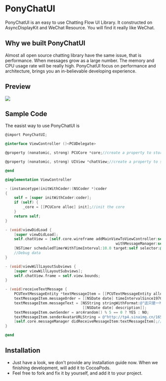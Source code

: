 # PonyChatUI
PonyChatUI is an easy to use Chatting Flow UI Library. It constructed on AsyncDisplayKit and WeChat Resource. You will find it really like WeChat.

## Why we built PonyChatUI
Almost all open source chatting library have the same issue, that is performance. When messages grow as a large number. The memory and CPU usage rate will be really high.
PonyChatUI focus on performance and architecture, brings you an in-believable developing experience.

## Preview

![](https://raw.githubusercontent.com/PonyGroup/PonyChatUIV2/master/DemoVideo.gif)

## Sample Code

The easist way to use PonyChatUI is

```objective-c
@import PonyChatUI;

@interface ViewController ()<PCUDelegate>

@property (nonatomic, strong) PCUCore *core;//create a property to store PCUCore, one ViewController should use one core instance

@property (nonatomic, strong) UIView *chatView;//create a property to store chatView

@end

@implementation ViewController

- (instancetype)initWithCoder:(NSCoder *)coder
{
    self = [super initWithCoder:coder];
    if (self) {
        _core = [[PCUCore alloc] init];//init the core
    }
    return self;
}

- (void)viewDidLoad {
    [super viewDidLoad];
    self.chatView = [self.core.wireframe addMainViewToViewController:self
                                                  withMessageManager:self.core.messageManager];//use this method add chatView to self.view
    [NSTimer scheduledTimerWithTimeInterval:10.0 target:self selector:@selector(receiveTextMessage) userInfo:nil repeats:YES];
    //Debug data
}

- (void)viewWillLayoutSubviews {
    [super viewWillLayoutSubviews];
    self.chatView.frame = self.view.bounds;
}

- (void)receiveTextMessage {
    PCUTextMessageEntity *textMessageItem = [[PCUTextMessageEntity alloc] init];
    textMessageItem.messageOrder = [[NSDate date] timeIntervalSince1970];
    textMessageItem.messageText = [NSString stringWithFormat:@"这只是一堆用来测试的文字，谢谢！Post:%@",
                                   [[NSDate date] description]];
    textMessageItem.ownSender = arc4random() % 5 == 0 ? YES : NO;
    textMessageItem.senderAvatarURLString = @"http://tp4.sinaimg.cn/1651799567/180/1290860930/1";
    [self.core.messageManager didReceiveMessageItem:textMessageItem];//use this method add an item to chatView
}

@end

```

## Installation

* Just have a look, we don't provide any installation guide now. When we finishing development, will add it to CocoaPods.
* Feel free to fork and fix it by yourself, and add it to your project.
